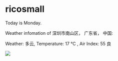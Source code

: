 # ricosmall

Today is Monday.

Weather infomation of 深圳市南山区， 广东省， 中国: 

Weather: 多云, Temperature: 17 ℃ , Air Index: 55 良

<img src="https://github-readme-stats.vercel.app/api?username=ricosmall&show_icons=true" />
